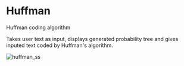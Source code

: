 # Huffman
Huffman coding algorithm

Takes user text as input, displays generated probability tree and gives inputed text coded by Huffman's algorithm.

![huffman_ss](https://user-images.githubusercontent.com/43017115/155914347-22fe8dc5-a952-42db-a743-39fb65019ebc.png)
